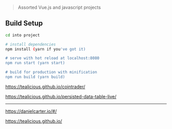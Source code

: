 > Assorted Vue.js and javascript projects

## Build Setup

```bash
cd into project

# install dependencies
npm install (yarn if you've got it)

# serve with hot reload at localhost:8080
npm run start (yarn start)

# build for production with minification
npm run build (yarn build)
```

https://tealicious.github.io/cointrader/

https://tealicious.github.io/persisted-data-table-live/

---

https://danielcarter.io/#/

https://tealicious.github.io/
